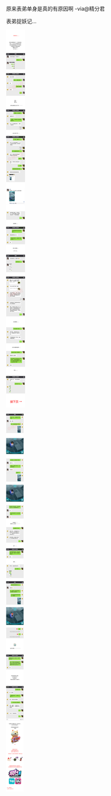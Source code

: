 原来表弟单身是真的有原因啊  -via@精分君

表弟捉妖记...

![2796eff4aa5d4ee58a295f745283da4f.jpg](https://raw.githubusercontent.com/wxlzmt/cdn1/master/ext/qw/groups/30102/2796eff4aa5d4ee58a295f745283da4f.jpg)


![846571540b5f483ea8f581afa41e35da.jpg](https://raw.githubusercontent.com/wxlzmt/cdn1/master/ext/qw/groups/30102/846571540b5f483ea8f581afa41e35da.jpg)
